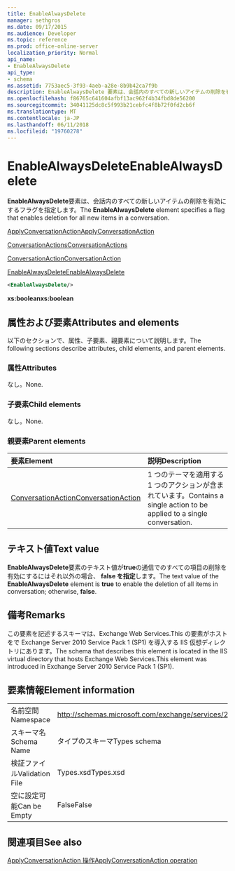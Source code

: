 ```yaml
---
title: EnableAlwaysDelete
manager: sethgros
ms.date: 09/17/2015
ms.audience: Developer
ms.topic: reference
ms.prod: office-online-server
localization_priority: Normal
api_name:
- EnableAlwaysDelete
api_type:
- schema
ms.assetid: 7753aec5-3f93-4aeb-a28e-8b9b42ca7f9b
description: EnableAlwaysDelete 要素は、会話内のすべての新しいアイテムの削除を有効にするフラグを指定します。
ms.openlocfilehash: f86765c641604afbf13ac962f4b34fbd8de56200
ms.sourcegitcommit: 34041125dc8c5f993b21cebfc4f8b72f0fd2cb6f
ms.translationtype: MT
ms.contentlocale: ja-JP
ms.lasthandoff: 06/11/2018
ms.locfileid: "19760278"
---
```

# <a name="enablealwaysdelete"></a><span data-ttu-id="e1a38-103">EnableAlwaysDelete</span><span class="sxs-lookup"><span data-stu-id="e1a38-103">EnableAlwaysDelete</span></span>

<span data-ttu-id="e1a38-104">**EnableAlwaysDelete**要素は、会話内のすべての新しいアイテムの削除を有効にするフラグを指定します。</span><span class="sxs-lookup"><span data-stu-id="e1a38-104">The **EnableAlwaysDelete** element specifies a flag that enables deletion for all new items in a conversation.</span></span> 
  
[<span data-ttu-id="e1a38-105">ApplyConversationAction</span><span class="sxs-lookup"><span data-stu-id="e1a38-105">ApplyConversationAction</span></span>](applyconversationaction.md)
  
[<span data-ttu-id="e1a38-106">ConversationActions</span><span class="sxs-lookup"><span data-stu-id="e1a38-106">ConversationActions</span></span>](conversationactions.md)
  
[<span data-ttu-id="e1a38-107">ConversationAction</span><span class="sxs-lookup"><span data-stu-id="e1a38-107">ConversationAction</span></span>](conversationaction.md)
  
[<span data-ttu-id="e1a38-108">EnableAlwaysDelete</span><span class="sxs-lookup"><span data-stu-id="e1a38-108">EnableAlwaysDelete</span></span>](enablealwaysdelete.md)
  
```XML
<EnableAlwaysDelete/>
```

 <span data-ttu-id="e1a38-109">**xs:boolean**</span><span class="sxs-lookup"><span data-stu-id="e1a38-109">**xs:boolean**</span></span>
## <a name="attributes-and-elements"></a><span data-ttu-id="e1a38-110">属性および要素</span><span class="sxs-lookup"><span data-stu-id="e1a38-110">Attributes and elements</span></span>

<span data-ttu-id="e1a38-111">以下のセクションで、属性、子要素、親要素について説明します。</span><span class="sxs-lookup"><span data-stu-id="e1a38-111">The following sections describe attributes, child elements, and parent elements.</span></span>
  
### <a name="attributes"></a><span data-ttu-id="e1a38-112">属性</span><span class="sxs-lookup"><span data-stu-id="e1a38-112">Attributes</span></span>

<span data-ttu-id="e1a38-113">なし。</span><span class="sxs-lookup"><span data-stu-id="e1a38-113">None.</span></span>
  
### <a name="child-elements"></a><span data-ttu-id="e1a38-114">子要素</span><span class="sxs-lookup"><span data-stu-id="e1a38-114">Child elements</span></span>

<span data-ttu-id="e1a38-115">なし。</span><span class="sxs-lookup"><span data-stu-id="e1a38-115">None.</span></span>
  
### <a name="parent-elements"></a><span data-ttu-id="e1a38-116">親要素</span><span class="sxs-lookup"><span data-stu-id="e1a38-116">Parent elements</span></span>

|<span data-ttu-id="e1a38-117">**要素**</span><span class="sxs-lookup"><span data-stu-id="e1a38-117">**Element**</span></span>|<span data-ttu-id="e1a38-118">**説明**</span><span class="sxs-lookup"><span data-stu-id="e1a38-118">**Description**</span></span>|
|:-----|:-----|
|[<span data-ttu-id="e1a38-119">ConversationAction</span><span class="sxs-lookup"><span data-stu-id="e1a38-119">ConversationAction</span></span>](conversationaction.md) <br/> |<span data-ttu-id="e1a38-120">1 つのテーマを適用する 1 つのアクションが含まれています。</span><span class="sxs-lookup"><span data-stu-id="e1a38-120">Contains a single action to be applied to a single conversation.</span></span>  <br/> |
   
## <a name="text-value"></a><span data-ttu-id="e1a38-121">テキスト値</span><span class="sxs-lookup"><span data-stu-id="e1a38-121">Text value</span></span>

<span data-ttu-id="e1a38-122">**EnableAlwaysDelete**要素のテキスト値が**true**の通信でのすべての項目の削除を有効にするにはそれ以外の場合、 **false を指定**します。</span><span class="sxs-lookup"><span data-stu-id="e1a38-122">The text value of the **EnableAlwaysDelete** element is **true** to enable the deletion of all items in conversation; otherwise, **false**.</span></span>
  
## <a name="remarks"></a><span data-ttu-id="e1a38-123">備考</span><span class="sxs-lookup"><span data-stu-id="e1a38-123">Remarks</span></span>

<span data-ttu-id="e1a38-124">この要素を記述するスキーマは、Exchange Web Services.This の要素がホストをで Exchange Server 2010 Service Pack 1 (SP1) を導入する IIS 仮想ディレクトリにあります。</span><span class="sxs-lookup"><span data-stu-id="e1a38-124">The schema that describes this element is located in the IIS virtual directory that hosts Exchange Web Services.This element was introduced in Exchange Server 2010 Service Pack 1 (SP1).</span></span>
  
## <a name="element-information"></a><span data-ttu-id="e1a38-125">要素情報</span><span class="sxs-lookup"><span data-stu-id="e1a38-125">Element information</span></span>

|||
|:-----|:-----|
|<span data-ttu-id="e1a38-126">名前空間</span><span class="sxs-lookup"><span data-stu-id="e1a38-126">Namespace</span></span>  <br/> |http://schemas.microsoft.com/exchange/services/2006/types  <br/> |
|<span data-ttu-id="e1a38-127">スキーマ名</span><span class="sxs-lookup"><span data-stu-id="e1a38-127">Schema Name</span></span>  <br/> |<span data-ttu-id="e1a38-128">タイプのスキーマ</span><span class="sxs-lookup"><span data-stu-id="e1a38-128">Types schema</span></span>  <br/> |
|<span data-ttu-id="e1a38-129">検証ファイル</span><span class="sxs-lookup"><span data-stu-id="e1a38-129">Validation File</span></span>  <br/> |<span data-ttu-id="e1a38-130">Types.xsd</span><span class="sxs-lookup"><span data-stu-id="e1a38-130">Types.xsd</span></span>  <br/> |
|<span data-ttu-id="e1a38-131">空に設定可能</span><span class="sxs-lookup"><span data-stu-id="e1a38-131">Can be Empty</span></span>  <br/> |<span data-ttu-id="e1a38-132">False</span><span class="sxs-lookup"><span data-stu-id="e1a38-132">False</span></span>  <br/> |
   
## <a name="see-also"></a><span data-ttu-id="e1a38-133">関連項目</span><span class="sxs-lookup"><span data-stu-id="e1a38-133">See also</span></span>



[<span data-ttu-id="e1a38-134">ApplyConversationAction 操作</span><span class="sxs-lookup"><span data-stu-id="e1a38-134">ApplyConversationAction operation</span></span>](applyconversationaction-operation.md)


